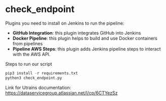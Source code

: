 # check_endpoint
Plugins you need to install on Jenkins to run the pipeline:
- **GitHub Integration**: this plugin integrates GitHub into Jenkins
- **Docker Pipeline**: this plugin helps to build and use Docker containers from pipelines
- **Pipeline AWS Steps**: this plugin adds Jenkins pipeline steps to interact with the AWS API.

Steps to run our script

```python
pip3 install -r requirements.txt
python3 check_endpoint.py

```
Link for Utrains documentation: https://dataservicegroup.atlassian.net/l/cp/6CTYezSz
